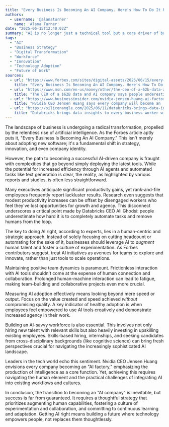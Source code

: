 ```yaml
---
title: "Every Business Is Becoming An AI Company. Here's How To Do It Right"
authors:
  - username: '@alanaturner'
    name: 'Alana Turner'
date: "2025-06-15T12:40:02Z"
summary: "AI is no longer just a technical tool but a core driver of business strategy. Discover expert insights on successfully integrating AI, focusing on augmenting talent, fostering experimentation, and navigating the challenges beyond simple automation."
tags:
  - "AI"
  - "Business Strategy"
  - "Digital Transformation"
  - "Workforce"
  - "Innovation"
  - "Technology Adoption"
  - "Future of Work"
sources:
  - url: "https://www.forbes.com/sites/digital-assets/2025/06/15/every-business-is-becoming-an-ai-company-heres-how-to-do-it-right/"
    title: "Every Business Is Becoming An AI Company. Here's How To Do It Right"
  - url: "https://www.msn.com/en-us/money/other/the-ceo-of-a-62b-data-and-ai-company-says-people-underestimate-how-hard-it-is-to-completely-automate-tasks/ar-AA1GCeIn"
    title: "The CEO of a $62B data and AI company says people underestimate how hard it is to completely automate tasks"
  - url: "https://www.businessinsider.com/nvidia-jensen-huang-ai-factory-tokens-2025-3"
    title: "Nvidia CEO Jensen Huang says every company will become an 'AI factory.' Here's what he means."
  - url: "https://siliconangle.com/2025/06/11/databricks-brings-data-insights-every-business-worker-ai-powered-bi/"
    title: "Databricks brings data insights to every business worker with AI-powered BI"
---
```


The landscape of business is undergoing a radical transformation, propelled by the relentless rise of artificial intelligence. As the Forbes article aptly puts it, "Every Business Is Becoming An AI Company." This isn't merely about adopting new software; it's a fundamental shift in strategy, innovation, and even company identity.

However, the path to becoming a successful AI-driven company is fraught with complexities that go beyond simply deploying the latest tools. While the potential for increased efficiency through AI agents and automated tasks like text generation is clear, the reality, as highlighted by various reports and studies, is often less straightforward.

Many executives anticipate significant productivity gains, yet rank-and-file employees frequently report lackluster results. Research even suggests that modest productivity increases can be offset by disengaged workers who feel they've lost opportunities for growth and agency. This disconnect underscores a critical point made by Databricks CEO Ali Ghodsi: people underestimate how hard it is to completely automate tasks and remove humans from the loop.

The key to doing AI right, according to experts, lies in a human-centric and strategic approach. Instead of solely focusing on cutting headcount or automating for the sake of it, businesses should leverage AI to *augment* human talent and foster a culture of experimentation. As Forbes contributors suggest, treat AI initiatives as avenues for teams to explore and innovate, rather than just tools to scale operations.

Maintaining positive team dynamics is paramount. Frictionless interaction with AI tools shouldn't come at the expense of human connection and collaboration. Prolonged human-machine interaction can lead to fatigue, making team-building and collaborative projects even more crucial.

Measuring AI adoption effectively means looking beyond mere speed or output. Focus on the value created and speed achieved *without* compromising quality. A key indicator of healthy adoption is when employees feel empowered to use AI tools creatively and demonstrate increased agency in their work.

Building an AI-savvy workforce is also essential. This involves not only hiring new talent with relevant skills but also heavily investing in upskilling existing employees. Skills-based hiring, internships, and seeking candidates from cross-disciplinary backgrounds (like cognitive science) can bring fresh perspectives crucial for navigating the increasingly sophisticated AI landscape.

Leaders in the tech world echo this sentiment. Nvidia CEO Jensen Huang envisions every company becoming an "AI factory," emphasizing the production of intelligence as a core function. Yet, achieving this requires navigating the human element and the practical challenges of integrating AI into existing workflows and cultures.

In conclusion, the transition to becoming an "AI company" is inevitable, but success is far from guaranteed. It requires a thoughtful strategy that prioritizes augmenting human capabilities, fostering a culture of experimentation and collaboration, and committing to continuous learning and adaptation. Getting AI right means building a future where technology empowers people, not replaces them thoughtlessly.

